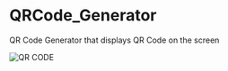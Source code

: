 # QRCode_Generator

QR Code Generator that displays QR Code on the screen

![QR CODE](https://github.com/minniedd/QRCode_Generator/assets/48387428/4de2f412-672c-44a3-be12-da27144808e3)

